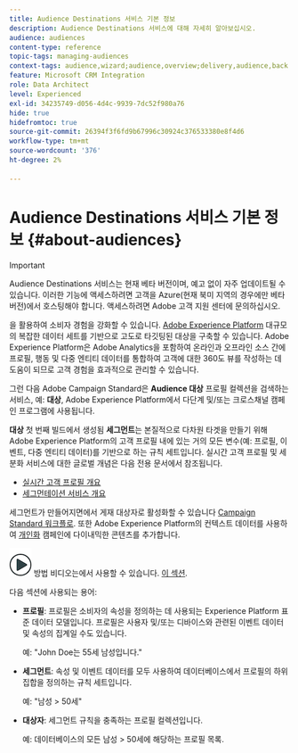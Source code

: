 ```yaml
---
title: Audience Destinations 서비스 기본 정보
description: Audience Destinations 서비스에 대해 자세히 알아보십시오.
audience: audiences
content-type: reference
topic-tags: managing-audiences
context-tags: audience,wizard;audience,overview;delivery,audience,back
feature: Microsoft CRM Integration
role: Data Architect
level: Experienced
exl-id: 34235749-d056-4d4c-9939-7dc52f980a76
hide: true
hidefromtoc: true
source-git-commit: 26394f3f6fd9b67996c30924c376533380e8f4d6
workflow-type: tm+mt
source-wordcount: '376'
ht-degree: 2%

---
```


# Audience Destinations 서비스 기본 정보 {#about-audiences}

>[!IMPORTANT]
>
>Audience Destinations 서비스는 현재 베타 버전이며, 예고 없이 자주 업데이트될 수 있습니다. 이러한 기능에 액세스하려면 고객을 Azure(현재 북미 지역의 경우에만 베타 버전)에서 호스팅해야 합니다. 액세스하려면 Adobe 고객 지원 센터에 문의하십시오.

을 활용하여 소비자 경험을 강화할 수 있습니다. [Adobe Experience Platform](https://experienceleague.adobe.com/docs/experience-platform/landing/home.html) 대규모의 복잡한 데이터 세트를 기반으로 고도로 타깃팅된 대상을 구축할 수 있습니다. Adobe Experience Platform은 Adobe Analytics을 포함하여 온라인과 오프라인 소스 간에 프로필, 행동 및 다중 엔티티 데이터를 통합하여 고객에 대한 360도 뷰를 작성하는 데 도움이 되므로 고객 경험을 효과적으로 관리할 수 있습니다.

그런 다음 Adobe Campaign Standard은 **Audience 대상** 프로필 컬렉션을 검색하는 서비스, 예: **대상**, Adobe Experience Platform에서 다단계 및/또는 크로스채널 캠페인 프로그램에 사용됩니다.

**대상** 첫 번째 빌드에서 생성됨 **세그먼트**&#x200B;는 본질적으로 다차원 타겟을 만들기 위해 Adobe Experience Platform의 고객 프로필 내에 있는 거의 모든 변수(예: 프로필, 이벤트, 다중 엔티티 데이터)를 기반으로 하는 규칙 세트입니다. 실시간 고객 프로필 및 세분화 서비스에 대한 글로벌 개념은 다음 전용 문서에서 참조됩니다.

* [실시간 고객 프로필 개요](https://experienceleague.adobe.com/docs/experience-platform/profile/home.html)
* [세그먼테이션 서비스 개요](https://experienceleague.adobe.com/docs/experience-platform/segmentation/home.html)

세그먼트가 만들어지면에서 게재 대상자로 활성화할 수 있습니다 [Campaign Standard 워크플로](../../integrating/using/aep-targeting-audiences.md). 또한 Adobe Experience Platform의 컨텍스트 데이터를 사용하여 [개인화](../../integrating/using/aep-personalizing-campaigns.md) 캠페인에 다이내믹한 콘텐츠를 추가합니다.

![](assets/do-not-localize/how-to-video.png) 방법 비디오는에서 사용할 수 있습니다. [이 섹션](https://experienceleague.adobe.com/docs/campaign-learn/campaign-standard-tutorials/profiles-and-audiences/audience-destinations/audience-destinations-overview.html).

다음 섹션에 사용되는 용어:

* **프로필**: 프로필은 소비자의 속성을 정의하는 데 사용되는 Experience Platform 표준 데이터 모델입니다. 프로필은 사용자 및/또는 디바이스와 관련된 이벤트 데이터 및 속성의 집계일 수도 있습니다.

  예: &quot;John Doe는 55세 남성입니다.&quot;

* **세그먼트**: 속성 및 이벤트 데이터를 모두 사용하여 데이터베이스에서 프로필의 하위 집합을 정의하는 규칙 세트입니다.

  예: &quot;남성 > 50세&quot;

* **대상자**: 세그먼트 규칙을 충족하는 프로필 컬렉션입니다.

  예: 데이터베이스의 모든 남성 > 50세에 해당하는 프로필 목록.
